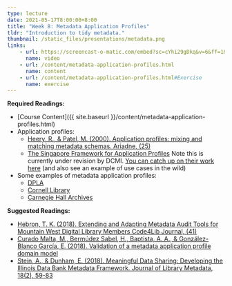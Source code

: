 ```yaml
---
type: lecture
date: 2021-05-17T8:00:00+8:00
title: "Week 8: Metadata Application Profiles"
tldr: "Introduction to tidy metadata."
thumbnail: /static_files/presentations/metadata.png
links: 
    - url: https://screencast-o-matic.com/embed?sc=cYhi29gDkq&v=6&ff=1&title=0&controls=1
      name: video
    - url: /content/metadata-application-profiles.html
      name: content
    - url: /content/metadata-application-profiles.html#Exercise
      name: exercise
---
```

**Required Readings:**
- [Course Content]({{ site.baseurl }}/content/metadata-application-profiles.html)
- Application profiles:
    - [Heery, R., & Patel, M. (2000). Application profiles: mixing and matching metadata schemas. Ariadne, (25)](http://www.ariadne.ac.uk/issue/25/app-profiles/)
    - [The Singapore Framework for Application Profiles](https://www.dublincore.org/specifications/dublin-core/singapore-framework/) Note this is currently under revision by DCMI. [You can catch up on their work here](https://github.com/dcmi/dcap) (and also see an example of use cases in the wild)
- Some examples of metadata application profiles:
    - [DPLA](https://drive.google.com/file/d/1fJEWhnYy5Ch7_ef_-V48-FAViA72OieG/view)
    - [Cornell Library](https://confluence.cornell.edu/display/mwgweb/CUL+Metadata+Application+Profiles)
    - [Carnegie Hall Archives](https://carnegiehall.github.io/digitalcolls-metadataprofile/)

**Suggested Readings:**
- [Hebron, T. K. (2018). Extending and Adapting Metadata Audit Tools for Mountain West Digital Library Members Code4Lib Journal, (41)](https://journal.code4lib.org/articles/13632)
- [Curado Malta, M., Bermúdez Sabel, H., Baptista, A. A., & González-Blanco García, E. (2018). Validation of a metadata application profile domain model](http://e-spacio.uned.es/fez/view/bibliuned:363-Egonzalez15)
- [Stein, A., & Dunham, E. (2018). Meaningful Data Sharing: Developing the Illinois Data Bank Metadata Framework. Journal of Library Metadata, 18(2), 59-83](https://www.ideals.illinois.edu/handle/2142/103173)
